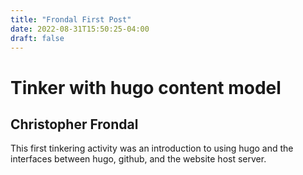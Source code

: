 ```yaml
---
title: "Frondal First Post"
date: 2022-08-31T15:50:25-04:00
draft: false
---
```

# Tinker with hugo content model
## Christopher Frondal
This first tinkering activity was an introduction to using hugo and the interfaces
between hugo, github, and the website host server. 
